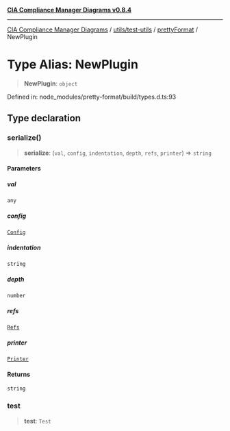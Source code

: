 [**CIA Compliance Manager Diagrams v0.8.4**](../../../../../README.md)

***

[CIA Compliance Manager Diagrams](../../../../../modules.md) / [utils/test-utils](../../../README.md) / [prettyFormat](../README.md) / NewPlugin

# Type Alias: NewPlugin

> **NewPlugin**: `object`

Defined in: node\_modules/pretty-format/build/types.d.ts:93

## Type declaration

### serialize()

> **serialize**: (`val`, `config`, `indentation`, `depth`, `refs`, `printer`) => `string`

#### Parameters

##### val

`any`

##### config

[`Config`](Config.md)

##### indentation

`string`

##### depth

`number`

##### refs

[`Refs`](Refs.md)

##### printer

[`Printer`](Printer.md)

#### Returns

`string`

### test

> **test**: `Test`
